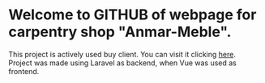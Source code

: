 # Welcome to GITHUB of webpage for carpentry shop "Anmar-Meble".

This project is actively used buy client. You can visit it clicking [here](http://www.anmar-meble.com/). <br />
Project was made using Laravel as backend, when Vue was used as frontend.
